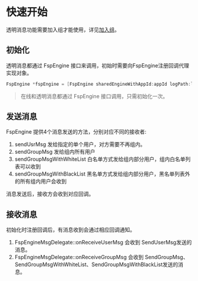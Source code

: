# 快速开始

透明消息功能需要加入组才能使用，详见[加入组](../platform/prepare_ios.md)。

## 初始化

透明消息都通过 FspEngine 接口来调用，初始时需要向FspEngine注册回调代理实现对象。

```objectivec
FspEngine *fspEngine = [FspEngine sharedEngineWithAppId:appId logPath:logPath serverAddr:serverAddr delegate:delegate];
```

> 在线和透明消息都通过 FspEngine 接口调用，只需初始化一次。

## 发送消息

FspEngine 提供4个消息发送的方法，分别对应不同的接收者:

1. sendUsrMsg 发给指定的单个用户，对方需要不再组内。
2. sendGroupMsg 发给组内所有用户
3. sendGroupMsgWithWhiteList 白名单方式发给组内部分用户，组内白名单列表可以收到
4. sendGroupMsgWithBlackList 黑名单方式发给组内部分用户，黑名单列表外的所有组内用户会收到

消息发送后，接收方会收到对应回调。

## 接收消息

初始化时注册回调后，有消息收到会通过相应回调通知。

1. FspEngineMsgDelegate::onReceiveUserMsg 会收到 SendUserMsg发送的消息。
2. FspEngineMsgDelegate::onReceiveGroupMsg 会收到 SendGroupMsg、SendGroupMsgWithWhiteList、SendGroupMsgWithBlackList发送的消息。

